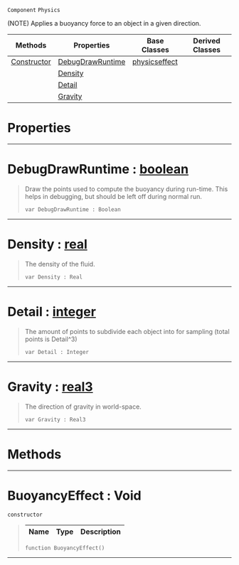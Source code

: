  `Component` `Physics`



(NOTE) Applies a buoyancy force to an object in a given direction.

|Methods|Properties|Base Classes|Derived Classes|
|---|---|---|---|
|[ Constructor](https://plasmaengine.github.io/PlasmaDocs/Plasma1/C++/code_reference/class_reference/buoyancyeffect.md#buoyancyeffect-void)|[ DebugDrawRuntime](https://plasmaengine.github.io/PlasmaDocs/Plasma1/C++/code_reference/class_reference/buoyancyeffect.md#debugdrawruntime-plasma-en)|[physicseffect](https://plasmaengine.github.io/PlasmaDocs/Plasma1/C++/code_reference/class_reference/physicseffect.md)| |
| |[ Density](https://plasmaengine.github.io/PlasmaDocs/Plasma1/C++/code_reference/class_reference/buoyancyeffect.md#density-plasma-engine-docu)| | |
| |[ Detail](https://plasmaengine.github.io/PlasmaDocs/Plasma1/C++/code_reference/class_reference/buoyancyeffect.md#detail-plasma-engine-docum)| | |
| |[ Gravity](https://plasmaengine.github.io/PlasmaDocs/Plasma1/C++/code_reference/class_reference/buoyancyeffect.md#gravity-plasma-engine-docu)| | |


 #  Properties


---  
 #  DebugDrawRuntime : [boolean](https://plasmaengine.github.io/PlasmaDocs/Plasma1/C++/code_reference/lightning_base_types/boolean.md)

> Draw the points used to compute the buoyancy during run-time. This helps in debugging, but should be left off during normal run.
> ``` lang=cpp, name=Lightning
> var DebugDrawRuntime : Boolean


---  
 #  Density : [real](https://plasmaengine.github.io/PlasmaDocs/Plasma1/C++/code_reference/lightning_base_types/real.md)

> The density of the fluid.
> ``` lang=cpp, name=Lightning
> var Density : Real


---  
 #  Detail : [integer](https://plasmaengine.github.io/PlasmaDocs/Plasma1/C++/code_reference/lightning_base_types/integer.md)

> The amount of points to subdivide each object into for sampling (total points is Detail^3)
> ``` lang=cpp, name=Lightning
> var Detail : Integer


---  
 #  Gravity : [real3](https://plasmaengine.github.io/PlasmaDocs/Plasma1/C++/code_reference/lightning_base_types/real3.md)

> The direction of gravity in world-space.
> ``` lang=cpp, name=Lightning
> var Gravity : Real3


---  
 #  Methods


---  
 #  BuoyancyEffect : Void

 `constructor`

> 
> |Name|Type|Description|
> |---|---|---|
> ``` lang=cpp, name=Lightning
> function BuoyancyEffect()
> ``` 


---  
 

 